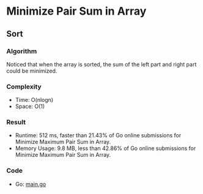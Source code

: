 # Minimize Pair Sum in Array



## Sort



### Algorithm

Noticed that when the array is sorted, the sum of the left part and right part could be minimized.


### Complexity

- Time: O(nlogn)
- Space: O(1)


### Result

- Runtime: 512 ms, faster than 21.43% of Go online submissions for Minimize Maximum Pair Sum in Array.
- Memory Usage: 9.8 MB, less than 42.86% of Go online submissions for Minimize Maximum Pair Sum in Array.


### Code

- Go: [main.go](#maingo)